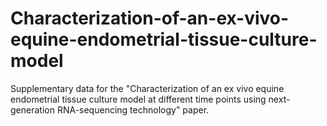 # Characterization-of-an-ex-vivo-equine-endometrial-tissue-culture-model
Supplementary data for the "Characterization of an ex vivo equine endometrial tissue culture model at different time points using next-generation RNA-sequencing technology" paper.

